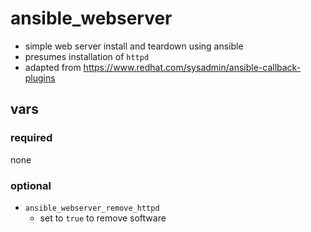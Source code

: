# ansible_webserver
- simple web server install and teardown using ansible
- presumes installation of `httpd`
- adapted from 
    https://www.redhat.com/sysadmin/ansible-callback-plugins

## vars
### required
none
### optional
- `ansible_webserver_remove_httpd`
    - set to `true` to remove software 
